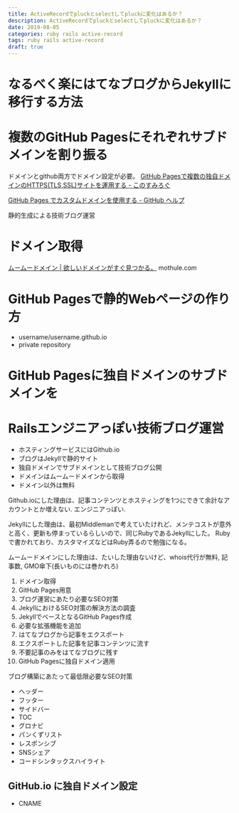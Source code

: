 ```yaml
---
title: ActiveRecordでpluckとselectしてpluckに変化はあるか？
description: ActiveRecordでpluckとselectしてpluckに変化はあるか？
date: 2019-08-05
categories: ruby rails active-record
tags: ruby rails active-record
draft: true
---
```

# なるべく楽にはてなブログからJekyllに移行する方法



# 複数のGitHub Pagesにそれぞれサブドメインを割り振る

ドメインとgithub両方でドメイン設定が必要。
[GitHub Pagesで複数の独自ドメインのHTTPS(TLS,SSL)サイトを運用する - このすみろぐ](https://www.konosumi.net/entry/2018/07/01/190200)

[GitHub Pages でカスタムドメインを使用する - GitHub ヘルプ](https://help.github.com/ja/articles/using-a-custom-domain-with-github-pages)



静的生成による技術ブログ運営

# ドメイン取得

[ムームードメイン \| 欲しいドメインがすぐ見つかる。](https://muumuu-domain.com/)
mothule.com

# GitHub Pagesで静的Webページの作り方

- username/username.github.io
- private repository


# GitHub Pagesに独自ドメインのサブドメインを






# Railsエンジニアっぽい技術ブログ運営

- ホスティングサービスにはGithub.io
- ブログはJekyllで静的サイト
- 独自ドメインでサブドメインとして技術ブログ公開
- ドメインはムームードメインから取得
- ドメイン以外は無料

Github.ioにした理由は、記事コンテンツとホスティングを1つにできて余計なアカウントとか増えない.
エンジニアっぽい.

Jekyllにした理由は、最初Middlemanで考えていたけれど、メンテコストが意外と高く、更新も停まっているらしいので、同じRubyであるJekyllにした。
Rubyで書かれており、カスタマイズなどはRuby弄るので勉強になる。

ムームードメインにした理由は、たいした理由ないけど、whois代行が無料, 記事数, GMO傘下(長いものには巻かれろ)

1. ドメイン取得
1. GitHub Pages用意
1. ブログ運営にあたり必要なSEO対策
1. JekyllにおけるSEO対策の解決方法の調査
1. JekyllでベースとなるGitHub Pages作成
1. 必要な拡張機能を追加
1. はてなブログから記事をエクスポート
1. エクスポートした記事を記事コンテンツに流す
1. 不要記事のみをはてなブログに残す
1. GitHub Pagesに独自ドメイン適用

ブログ構築にあたって最低限必要なSEO対策

- ヘッダー
- フッター
- サイドバー
- TOC
- グロナビ
- パンくずリスト
- レスポンシブ
- SNSシェア
- コードシンタックスハイライト


## GitHub.io に独自ドメイン設定

- CNAME
